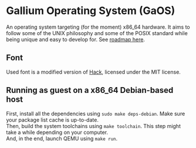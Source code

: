 # Gallium Operating System (GaOS)

An operating system targeting (for the moment) x86_64 hardware.
It aims to follow some of the UNIX philosophy and some of the POSIX standard while being unique and easy to develop for.
See [roadmap here](docs/ROADMAP.MD).

## Font

Used font is a modified version of [Hack](https://github.com/source-foundry/Hack), licensed under the MIT license.

## Running as guest on a x86_64 Debian-based host

First, install all the dependencies using `sudo make deps-debian`. Make sure your package list cache is up-to-date. <br>
Then, build the system toolchains using `make toolchain`. This step might take a while depending on your computer. <br>
And, in the end, launch QEMU using `make run`. 